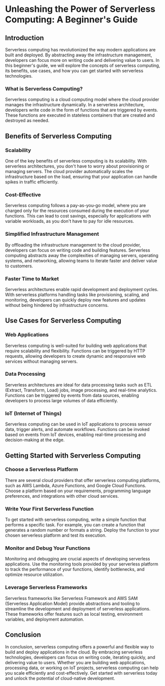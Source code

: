 # Unleashing the Power of Serverless Computing: A Beginner's Guide

## Introduction

Serverless computing has revolutionized the way modern applications are built and deployed. By abstracting away the infrastructure management, developers can focus more on writing code and delivering value to users. In this beginner's guide, we will explore the concepts of serverless computing, its benefits, use cases, and how you can get started with serverless technologies.

### What is Serverless Computing?

Serverless computing is a cloud computing model where the cloud provider manages the infrastructure dynamically. In a serverless architecture, developers write code in the form of functions that are triggered by events. These functions are executed in stateless containers that are created and destroyed as needed.

## Benefits of Serverless Computing

### Scalability

One of the key benefits of serverless computing is its scalability. With serverless architectures, you don't have to worry about provisioning or managing servers. The cloud provider automatically scales the infrastructure based on the load, ensuring that your application can handle spikes in traffic efficiently.

### Cost-Effective

Serverless computing follows a pay-as-you-go model, where you are charged only for the resources consumed during the execution of your functions. This can lead to cost savings, especially for applications with variable workloads, as you don't have to pay for idle resources.

### Simplified Infrastructure Management

By offloading the infrastructure management to the cloud provider, developers can focus on writing code and building features. Serverless computing abstracts away the complexities of managing servers, operating systems, and networking, allowing teams to iterate faster and deliver value to customers.

### Faster Time to Market

Serverless architectures enable rapid development and deployment cycles. With serverless platforms handling tasks like provisioning, scaling, and monitoring, developers can quickly deploy new features and updates without being hindered by infrastructure concerns.

## Use Cases for Serverless Computing

### Web Applications

Serverless computing is well-suited for building web applications that require scalability and flexibility. Functions can be triggered by HTTP requests, allowing developers to create dynamic and responsive web services without managing servers.

### Data Processing

Serverless architectures are ideal for data processing tasks such as ETL (Extract, Transform, Load) jobs, image processing, and real-time analytics. Functions can be triggered by events from data sources, enabling developers to process large volumes of data efficiently.

### IoT (Internet of Things)

Serverless computing can be used in IoT applications to process sensor data, trigger alerts, and automate workflows. Functions can be invoked based on events from IoT devices, enabling real-time processing and decision-making at the edge.

## Getting Started with Serverless Computing

### Choose a Serverless Platform

There are several cloud providers that offer serverless computing platforms, such as AWS Lambda, Azure Functions, and Google Cloud Functions. Choose a platform based on your requirements, programming language preferences, and integrations with other cloud services.

### Write Your First Serverless Function

To get started with serverless computing, write a simple function that performs a specific task. For example, you can create a function that generates a random number or formats a string. Deploy the function to your chosen serverless platform and test its execution.

### Monitor and Debug Your Functions

Monitoring and debugging are crucial aspects of developing serverless applications. Use the monitoring tools provided by your serverless platform to track the performance of your functions, identify bottlenecks, and optimize resource utilization.

### Leverage Serverless Frameworks

Serverless frameworks like Serverless Framework and AWS SAM (Serverless Application Model) provide abstractions and tooling to streamline the development and deployment of serverless applications. These frameworks offer features such as local testing, environment variables, and deployment automation.

## Conclusion

In conclusion, serverless computing offers a powerful and flexible way to build and deploy applications in the cloud. By embracing serverless technologies, developers can focus on writing code, iterating quickly, and delivering value to users. Whether you are building web applications, processing data, or working on IoT projects, serverless computing can help you scale efficiently and cost-effectively. Get started with serverless today and unlock the potential of cloud-native development.